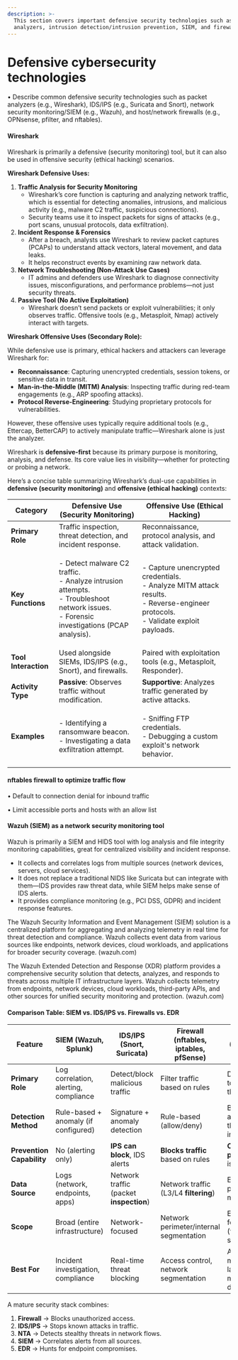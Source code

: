 ```yaml
---
description: >-
  This section covers important defensive security technologies such as packet
  analyzers, intrusion detection/intrusion prevention, SIEM, and firewalls
---
```


# Defensive cybersecurity technologies

• Describe common defensive security technologies such as packet analyzers (e.g., Wireshark), IDS/IPS (e.g., Suricata and Snort), network security monitoring/SIEM (e.g., Wazuh), and host/network firewalls (e.g., OPNsense, pfilter, and nftables).

#### Wireshark

Wireshark is primarily a defensive (security monitoring) tool, but it can also be used in offensive security (ethical hacking) scenarios.

**Wireshark Defensive Uses:**

1. **Traffic Analysis for Security Monitoring**
   * Wireshark’s core function is capturing and analyzing network traffic, which is essential for detecting anomalies, intrusions, and malicious activity (e.g., malware C2 traffic, suspicious connections).
   * Security teams use it to inspect packets for signs of attacks (e.g., port scans, unusual protocols, data exfiltration).
2. **Incident Response & Forensics**
   * After a breach, analysts use Wireshark to review packet captures (PCAPs) to understand attack vectors, lateral movement, and data leaks.
   * It helps reconstruct events by examining raw network data.
3. **Network Troubleshooting (Non-Attack Use Cases)**
   * IT admins and defenders use Wireshark to diagnose connectivity issues, misconfigurations, and performance problems—not just security threats.
4. **Passive Tool (No Active Exploitation)**
   * Wireshark doesn’t send packets or exploit vulnerabilities; it only observes traffic. Offensive tools (e.g., Metasploit, Nmap) actively interact with targets.

**Wireshark Offensive Uses (Secondary Role):**

While defensive use is primary, ethical hackers and attackers can leverage Wireshark for:

* **Reconnaissance**: Capturing unencrypted credentials, session tokens, or sensitive data in transit.
* **Man-in-the-Middle (MITM) Analysis**: Inspecting traffic during red-team engagements (e.g., ARP spoofing attacks).
* **Protocol Reverse-Engineering**: Studying proprietary protocols for vulnerabilities.

However, these offensive uses typically require additional tools (e.g., Ettercap, BetterCAP) to actively manipulate traffic—Wireshark alone is just the analyzer.

Wireshark is **defensive-first** because its primary purpose is monitoring, analysis, and defense. Its core value lies in visibility—whether for protecting or probing a network.

Here’s a concise table summarizing Wireshark’s dual-use capabilities in **defensive (security monitoring)** and **offensive (ethical hacking)** contexts:

| **Category**         | **Defensive Use (Security Monitoring)**                                                                                                              | **Offensive Use (Ethical Hacking)**                                                                                                          |
| -------------------- | ---------------------------------------------------------------------------------------------------------------------------------------------------- | -------------------------------------------------------------------------------------------------------------------------------------------- |
| **Primary Role**     | Traffic inspection, threat detection, and incident response.                                                                                         | Reconnaissance, protocol analysis, and attack validation.                                                                                    |
| **Key Functions**    | <p>- Detect malware C2 traffic.<br>- Analyze intrusion attempts.<br>- Troubleshoot network issues.<br>- Forensic investigations (PCAP analysis).</p> | <p>- Capture unencrypted credentials.<br>- Analyze MITM attack results.<br>- Reverse-engineer protocols.<br>- Validate exploit payloads.</p> |
| **Tool Interaction** | Used alongside SIEMs, IDS/IPS (e.g., Snort), and firewalls.                                                                                          | Paired with exploitation tools (e.g., Metasploit, Responder).                                                                                |
| **Activity Type**    | **Passive**: Observes traffic without modification.                                                                                                  | **Supportive**: Analyzes traffic generated by active attacks.                                                                                |
| **Examples**         | <p>- Identifying a ransomware beacon.<br>- Investigating a data exfiltration attempt.</p>                                                            | <p>- Sniffing FTP credentials.<br>- Debugging a custom exploit's network behavior.</p>                                                       |

#### nftables firewall to optimize traffic flow

• Default to connection denial for inbound traffic

• Limit accessible ports and hosts with an allow list

#### Wazuh (SIEM) as a network security monitoring tool

Wazuh is primarily a SIEM and HIDS tool with log analysis and file integrity monitoring capabilities, great for centralized visibility and incident response.

* It collects and correlates logs from multiple sources (network devices, servers, cloud services).
* It does not replace a traditional NIDS like Suricata but can integrate with them—IDS provides raw threat data, while SIEM helps make sense of IDS alerts.
* It provides compliance monitoring (e.g., PCI DSS, GDPR) and incident response features.

The Wazuh Security Information and Event Management (SIEM) solution is a centralized platform for aggregating and analyzing telemetry in real time for threat detection and compliance. Wazuh collects event data from various sources like endpoints, network devices, cloud workloads, and applications for broader security coverage. (wazuh.com)

The Wazuh Extended Detection and Response (XDR) platform provides a comprehensive security solution that detects, analyzes, and responds to threats across multiple IT infrastructure layers. Wazuh collects telemetry from endpoints, network devices, cloud workloads, third-party APIs, and other sources for unified security monitoring and protection. (wazuh.com)

#### **Comparison Table: SIEM vs. IDS/IPS vs. Firewalls vs. EDR**

| Feature                   | **SIEM (Wazuh, Splunk)**              | **IDS/IPS (Snort, Suricata)**           | **Firewall (nftables, iptables, pfSense)** | **EDR (CrowdStrike, Wazuh EDR)**             |
| ------------------------- | ------------------------------------- | --------------------------------------- | ------------------------------------------ | -------------------------------------------- |
| **Primary Role**          | Log correlation, alerting, compliance | Detect/block malicious traffic          | Filter traffic based on rules              | Detect/respond to endpoint threats           |
| **Detection Method**      | Rule-based + anomaly (if configured)  | Signature + anomaly detection           | Rule-based (allow/deny)                    | Behavioral analysis + threat intelligence    |
| **Prevention Capability** | No (alerting only)                    | **IPS can block**, IDS alerts           | **Blocks traffic** based on rules          | **Can block processes**, isolate hosts       |
| **Data Source**           | Logs (network, endpoints, apps)       | Network traffic (packet **inspection**) | Network traffic (L3/L4 **filtering**)      | Endpoint processes, memory, files            |
| **Scope**                 | Broad (entire infrastructure)         | Network-focused                         | Network perimeter/internal segmentation    | Endpoint-focused (workstations, servers)     |
| **Best For**              | Incident investigation, compliance    | Real-time threat blocking               | Access control, network segmentation       | Advanced malware, lateral movement detection |

A mature security stack combines:

1. **Firewall** → Blocks unauthorized access.
2. **IDS/IPS** → Stops known attacks in traffic.
3. **NTA** → Detects stealthy threats in network flows.
4. **SIEM** → Correlates alerts from all sources.
5. **EDR** → Hunts for endpoint compromises.
